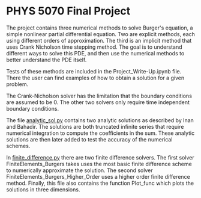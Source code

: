 # PHYS 5070 Final Project

The project contains three numerical methods to solve Burger's equation, a simple nonlinear partial differential equation. Two are explicit methods, each using different orders of approximation. The third is an implicit method that uses Crank Nicholson time stepping method. The goal is to understand different ways to solve this PDE, and then use the numerical methods to better understand the PDE itself. 

Tests of these methods are included in the Project_Write-Up.ipynb file. There the user can find examples of how to obtain a solution for a given problem. 

The Crank-Nicholson solver has the limitation that the boundary conditions are assumed to be 0. The other two solvers only require time independent boundary conditions. 

The file [analytic_sol.py](./analytic_sol.py) contains two analytic solutions as described by Inan and Bahadir. The solutions are both truncated infinite series that require numerical integration to compute the coefficients in the sum. These analytic solutions are then later added to test the accuracy of the numerical schemes. 

In [finite_difference.py](./finite_difference.py) there are two finite difference solvers. The first solver FiniteElements_Burgers takes uses the most basic finite difference scheme to numerically approximate the solution. The second solver FiniteElements_Burgers_Higher_Order uses a higher order finite difference method. Finally, this file also contains the function Plot_func which plots the solutions in three dimensions.
